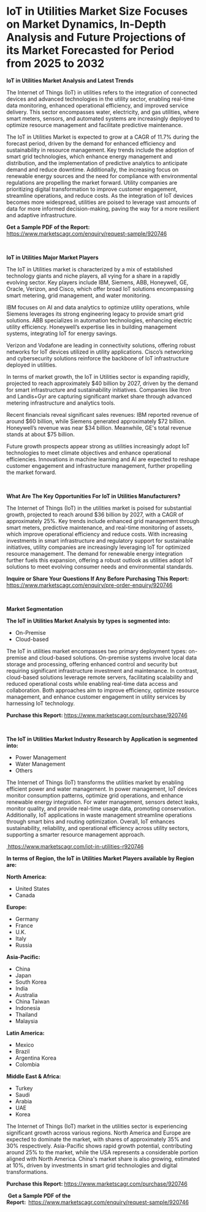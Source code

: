 <p><h1>IoT in Utilities Market Size Focuses on Market Dynamics, In-Depth Analysis and Future Projections of its Market Forecasted for Period from 2025 to 2032</h1></p><p><strong>IoT in Utilities Market Analysis and Latest Trends</strong></p>
<p><p>The Internet of Things (IoT) in utilities refers to the integration of connected devices and advanced technologies in the utility sector, enabling real-time data monitoring, enhanced operational efficiency, and improved service delivery. This sector encompasses water, electricity, and gas utilities, where smart meters, sensors, and automated systems are increasingly deployed to optimize resource management and facilitate predictive maintenance.</p><p>The IoT in Utilities Market is expected to grow at a CAGR of 11.7% during the forecast period, driven by the demand for enhanced efficiency and sustainability in resource management. Key trends include the adoption of smart grid technologies, which enhance energy management and distribution, and the implementation of predictive analytics to anticipate demand and reduce downtime. Additionally, the increasing focus on renewable energy sources and the need for compliance with environmental regulations are propelling the market forward. Utility companies are prioritizing digital transformation to improve customer engagement, streamline operations, and reduce costs. As the integration of IoT devices becomes more widespread, utilities are poised to leverage vast amounts of data for more informed decision-making, paving the way for a more resilient and adaptive infrastructure.</p></p>
<p><strong>Get a Sample PDF of the Report:&nbsp;</strong> <a href="https://www.marketscagr.com/enquiry/request-sample/920746?utm_campaign=2953&utm_medium=2&utm_source=Github&utm_content=ia&utm_term=18042025&utm_id=iot-in-utilities">https://www.marketscagr.com/enquiry/request-sample/920746</a></p>
<p>&nbsp;</p>
<p><strong>IoT in Utilities Major Market Players</strong></p>
<p><p>The IoT in Utilities market is characterized by a mix of established technology giants and niche players, all vying for a share in a rapidly evolving sector. Key players include IBM, Siemens, ABB, Honeywell, GE, Oracle, Verizon, and Cisco, which offer broad IoT solutions encompassing smart metering, grid management, and water monitoring.</p><p>IBM focuses on AI and data analytics to optimize utility operations, while Siemens leverages its strong engineering legacy to provide smart grid solutions. ABB specializes in automation technologies, enhancing electric utility efficiency. Honeywell’s expertise lies in building management systems, integrating IoT for energy savings.</p><p>Verizon and Vodafone are leading in connectivity solutions, offering robust networks for IoT devices utilized in utility applications. Cisco’s networking and cybersecurity solutions reinforce the backbone of IoT infrastructure deployed in utilities.</p><p>In terms of market growth, the IoT in Utilities sector is expanding rapidly, projected to reach approximately $40 billion by 2027, driven by the demand for smart infrastructure and sustainability initiatives. Companies like Itron and Landis+Gyr are capturing significant market share through advanced metering infrastructure and analytics tools.</p><p>Recent financials reveal significant sales revenues: IBM reported revenue of around $60 billion, while Siemens generated approximately $72 billion. Honeywell’s revenue was near $34 billion. Meanwhile, GE's total revenue stands at about $75 billion. </p><p>Future growth prospects appear strong as utilities increasingly adopt IoT technologies to meet climate objectives and enhance operational efficiencies. Innovations in machine learning and AI are expected to reshape customer engagement and infrastructure management, further propelling the market forward.</p></p>
<p>&nbsp;</p>
<p><strong>What Are The Key Opportunities For IoT in Utilities Manufacturers?</strong></p>
<p><p>The Internet of Things (IoT) in the utilities market is poised for substantial growth, projected to reach around $36 billion by 2027, with a CAGR of approximately 25%. Key trends include enhanced grid management through smart meters, predictive maintenance, and real-time monitoring of assets, which improve operational efficiency and reduce costs. With increasing investments in smart infrastructure and regulatory support for sustainable initiatives, utility companies are increasingly leveraging IoT for optimized resource management. The demand for renewable energy integration further fuels this expansion, offering a robust outlook as utilities adopt IoT solutions to meet evolving consumer needs and environmental standards.</p></p>
<p><strong>Inquire or Share Your Questions If Any Before Purchasing This Report:</strong> <a href="https://www.marketscagr.com/enquiry/pre-order-enquiry/920746?utm_campaign=2953&utm_medium=2&utm_source=Github&utm_content=ia&utm_term=18042025&utm_id=iot-in-utilities">https://www.marketscagr.com/enquiry/pre-order-enquiry/920746</a></p>
<p>&nbsp;</p>
<p><strong>Market Segmentation</strong></p>
<p><strong>The IoT in Utilities Market Analysis by types is segmented into:</strong></p>
<p><ul><li>On-Premise</li><li>Cloud-based</li></ul></p>
<p><p>The IoT in utilities market encompasses two primary deployment types: on-premise and cloud-based solutions. On-premise systems involve local data storage and processing, offering enhanced control and security but requiring significant infrastructure investment and maintenance. In contrast, cloud-based solutions leverage remote servers, facilitating scalability and reduced operational costs while enabling real-time data access and collaboration. Both approaches aim to improve efficiency, optimize resource management, and enhance customer engagement in utility services by harnessing IoT technology.</p></p>
<p><strong>Purchase this Report:&nbsp;</strong><a href="https://www.marketscagr.com/purchase/920746?utm_campaign=2953&utm_medium=2&utm_source=Github&utm_content=ia&utm_term=18042025&utm_id=iot-in-utilities">https://www.marketscagr.com/purchase/920746</a></p>
<p>&nbsp;</p>
<p><strong>The IoT in Utilities Market Industry Research by Application is segmented into:</strong></p>
<p><ul><li>Power Management</li><li>Water Management</li><li>Others</li></ul></p>
<p><p>The Internet of Things (IoT) transforms the utilities market by enabling efficient power and water management. In power management, IoT devices monitor consumption patterns, optimize grid operations, and enhance renewable energy integration. For water management, sensors detect leaks, monitor quality, and provide real-time usage data, promoting conservation. Additionally, IoT applications in waste management streamline operations through smart bins and routing optimization. Overall, IoT enhances sustainability, reliability, and operational efficiency across utility sectors, supporting a smarter resource management approach.</p></p>
<p><a href="https://www.marketscagr.com/iot-in-utilities-r920746?utm_campaign=2953&utm_medium=2&utm_source=Github&utm_content=ia&utm_term=18042025&utm_id=iot-in-utilities">&nbsp;https://www.marketscagr.com/iot-in-utilities-r920746</a></p>
<p><strong>In terms of Region, the IoT in Utilities Market Players available by Region are:</strong></p>
<p>
    <p> <strong> North America: </strong>
        <ul>
            <li>United States</li>
            <li>Canada</li>
        </ul>
        </p> 
    <p> <strong> Europe: </strong>
        <ul>
            <li>Germany</li>
            <li>France</li>
            <li>U.K.</li>
            <li>Italy</li>
            <li>Russia</li>
        </ul>
        </p> 
    <p> <strong> Asia-Pacific: </strong>
        <ul>
            <li>China</li>
            <li>Japan</li>
            <li>South Korea</li>
            <li>India</li>
            <li>Australia</li>
            <li>China Taiwan</li>
            <li>Indonesia</li>
            <li>Thailand</li>
            <li>Malaysia</li>
        </ul>
        </p> 
    <p> <strong> Latin America: </strong>
        <ul>
            <li>Mexico</li>
            <li>Brazil</li>
            <li>Argentina Korea</li>
            <li>Colombia</li>
        </ul>
        </p> 
    <p> <strong> Middle East & Africa: </strong>
        <ul>
            <li>Turkey</li>
            <li>Saudi</li>
            <li>Arabia</li>
            <li>UAE</li>
            <li>Korea</li>
        </ul>
    </p>
    </p>
<p><p>The Internet of Things (IoT) market in the utilities sector is experiencing significant growth across various regions. North America and Europe are expected to dominate the market, with shares of approximately 35% and 30% respectively. Asia-Pacific shows rapid growth potential, contributing around 25% to the market, while the USA represents a considerable portion aligned with North America. China's market share is also growing, estimated at 10%, driven by investments in smart grid technologies and digital transformations.</p></p>
<p><strong>Purchase this Report: </strong><a href="https://www.marketscagr.com/purchase/920746?utm_campaign=2953&utm_medium=2&utm_source=Github&utm_content=ia&utm_term=18042025&utm_id=iot-in-utilities">https://www.marketscagr.com/purchase/920746</a></p>
<p>&nbsp;<strong>Get a Sample PDF of the Report:&nbsp;&nbsp;</strong><a href="https://www.marketscagr.com/enquiry/request-sample/920746?utm_campaign=2953&utm_medium=2&utm_source=Github&utm_content=ia&utm_term=18042025&utm_id=iot-in-utilities">https://www.marketscagr.com/enquiry/request-sample/920746</a></p>
<p><strong></strong></p>
<p><p></p><p></p><p></p></p>